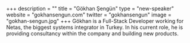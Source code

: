 +++
description = ""
title = "Gökhan Şengün"
type = "new-speaker"
website = "gokhansengun.com"
twitter = "gokhansengun"
image = "gokhan-sengun.jpg"
+++
Gökhan is a Full-Stack Developer working for Netas, the biggest systems integrator in Turkey. In his current role, he is providing consultancy within the company and building new products.